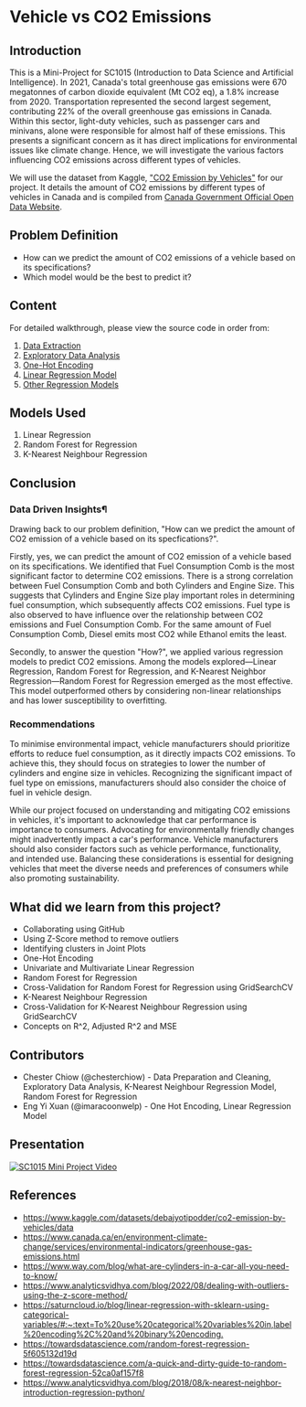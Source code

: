 # Vehicle vs CO2 Emissions

## Introduction

This is a Mini-Project for SC1015 (Introduction to Data Science and Artificial Intelligence). In 2021, Canada's total greenhouse gas emissions were 670 megatonnes of carbon dioxide equivalent (Mt CO2 eq), a 1.8% increase from 2020. Transportation represented the second largest segement, contributing 22% of the overall greenhouse gas emissions in Canada. Within this sector, light-duty vehicles, such as passenger cars and minivans, alone were responsible for almost half of these emissions. This presents a significant concern as it has direct implications for environmental issues like climate change. Hence, we will investigate the various factors influencing CO2 emissions across different types of vehicles.

We will use the dataset from Kaggle, ["CO2 Emission by Vehicles"](https://www.kaggle.com/datasets/debajyotipodder/co2-emission-by-vehicles/data) for our project. It details the amount of CO2 emissions by different types of vehicles in Canada and is compiled from [Canada Government Official Open Data Website](https://open.canada.ca/data/en/dataset/98f1a129-f628-4ce4-b24d-6f16bf24dd64#wb-auto-6).

## Problem Definition

- How can we predict the amount of CO2 emissions of a vehicle based on its specifications?
- Which model would be the best to predict it?

## Content
For detailed walkthrough, please view the source code in order from:
1. [Data Extraction](https://github.com/imaracoonwelp/SC1015-Project/blob/main/Data%20Extraction%20and%20Cleaning.ipynb)
2. [Exploratory Data Analysis](https://github.com/imaracoonwelp/SC1015-Project/blob/main/Exploratory%20Data%20Analysis.ipynb)
3. [One-Hot Encoding](https://github.com/imaracoonwelp/SC1015-Project/blob/main/One%20Hot%20Encoding.ipynb)
4. [Linear Regression Model](https://github.com/imaracoonwelp/SC1015-Project/blob/main/Linear%20Regression%20Models.ipynb)
5. [Other Regression Models](https://github.com/imaracoonwelp/SC1015-Project/blob/main/Other%20Regression%20Models.ipynb)

## Models Used

1. Linear Regression
2. Random Forest for Regression
3. K-Nearest Neighbour Regression

## Conclusion

### Data Driven Insights¶

Drawing back to our problem definition, "How can we predict the amount of CO2 emission of a vehicle based on its specfications?".

Firstly, yes, we can predict the amount of CO2 emission of a vehicle based on its specifications. We identified that Fuel Consumption Comb is the most significant factor to determine CO2 emissions. There is a strong correlation between Fuel Consumption Comb and both Cylinders and Engine Size. This suggests that Cylinders and Engine Size play important roles in determining fuel consumption, which subsequently affects CO2 emissions. Fuel type is also observed to have influence over the relationship between CO2 emissions and Fuel Consumption Comb. For the same amount of Fuel Consumption Comb, Diesel emits most CO2 while Ethanol emits the least.

Secondly, to answer the question "How?", we applied various regression models to predict CO2 emissions. Among the models explored—Linear Regression, Random Forest for Regression, and K-Nearest Neighbor Regression—Random Forest for Regression emerged as the most effective. This model outperformed others by considering non-linear relationships and has lower susceptibility to overfitting.

### Recommendations

To minimise environmental impact, vehicle manufacturers should prioritize efforts to reduce fuel consumption, as it directly impacts CO2 emissions. To achieve this, they should focus on strategies to lower the number of cylinders and engine size in vehicles. Recognizing the significant impact of fuel type on emissions, manufacturers should also consider the choice of fuel in vehicle design.

While our project focused on understanding and mitigating CO2 emissions in vehicles, it's important to acknowledge that car performance is importance to consumers. Advocating for environmentally friendly changes might inadvertently impact a car's performance. Vehicle manufacturers should also consider factors such as vehicle performance, functionality, and intended use. Balancing these considerations is essential for designing vehicles that meet the diverse needs and preferences of consumers while also promoting sustainability.

## What did we learn from this project?

- Collaborating using GitHub
- Using Z-Score method to remove outliers
- Identifying clusters in Joint Plots
- One-Hot Encoding
- Univariate and Multivariate Linear Regression
- Random Forest for Regression 
- Cross-Validation for Random Forest for Regression using GridSearchCV
- K-Nearest Neighbour Regression
- Cross-Validation for K-Nearest Neighbour Regression using GridSearchCV
- Concepts on R^2, Adjusted R^2 and MSE

## Contributors

- Chester Chiow (@chesterchiow) - Data Preparation and Cleaning, Exploratory Data Analysis, K-Nearest Neighbour Regression Model, Random Forest for Regression
- Eng Yi Xuan (@imaracoonwelp) - One Hot Encoding, Linear Regression Model 

## Presentation
[![SC1015 Mini Project Video](https://img.youtube.com/vi/hvCIz63T6Mk/0.jpg)](https://youtu.be/hvCIz63T6Mk)

## References

- <https://www.kaggle.com/datasets/debajyotipodder/co2-emission-by-vehicles/data>
- <https://www.canada.ca/en/environment-climate-change/services/environmental-indicators/greenhouse-gas-emissions.html>
- <https://www.way.com/blog/what-are-cylinders-in-a-car-all-you-need-to-know/>
- <https://www.analyticsvidhya.com/blog/2022/08/dealing-with-outliers-using-the-z-score-method/>
- <https://saturncloud.io/blog/linear-regression-with-sklearn-using-categorical-variables/#:~:text=To%20use%20categorical%20variables%20in,label%20encoding%2C%20and%20binary%20encoding.>
- <https://towardsdatascience.com/random-forest-regression-5f605132d19d>
- <https://towardsdatascience.com/a-quick-and-dirty-guide-to-random-forest-regression-52ca0af157f8>
- <https://www.analyticsvidhya.com/blog/2018/08/k-nearest-neighbor-introduction-regression-python/>



